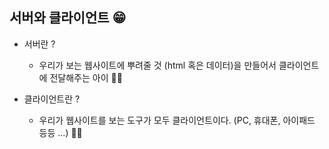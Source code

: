 ## 서버와 클라이언트 😁

* 서버란 ?
    * 우리가 보는 웹사이트에 뿌려줄 것 (html 혹은 데이터)을 만들어서 클라이언트에 전달해주는 아이 🧚‍♀️

* 클라이언트란 ?
    * 우리가 웹사이트를 보는 도구가 모두 클라이언트이다. (PC, 휴대폰, 아이패드 등등 ...) 🧚‍♀️

    